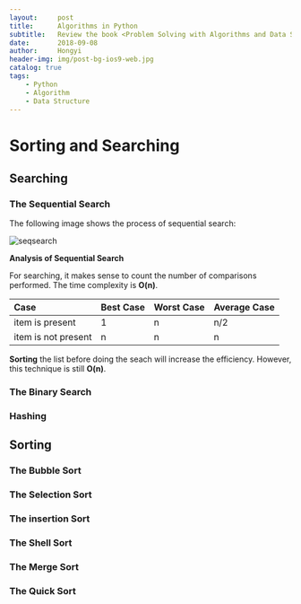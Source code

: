 ```yaml
---
layout:     post
title:      Algorithms in Python
subtitle:   Review the book <Problem Solving with Algorithms and Data Structures using Python>
date:       2018-09-08
author:     Hongyi
header-img: img/post-bg-ios9-web.jpg
catalog: true
tags:
    - Python
    - Algorithm
    - Data Structure
---
```


# Sorting and Searching
## Searching
### The Sequential Search
The following image shows the process of sequential search:

![seqsearch](https://user-images.githubusercontent.com/22671087/45251424-3839be80-b389-11e8-8fe9-fc54183b19c0.png)

**Analysis of Sequential Search**

For searching, it makes sense to count the number of comparisons performed. The time complexity is **O(n)**.

| **Case** | **Best Case** | **Worst Case** | **Average Case** |
|:--------|:-------------|:--------------|:----------------|
| item is present| 1 | n | n/2 |
| item is not present | n | n | n |

**Sorting** the list before doing the seach will increase the efficiency. However, this technique is still **O(n)**.

### The Binary Search

### Hashing

## Sorting
### The Bubble Sort

### The Selection Sort

### The insertion Sort

### The Shell Sort

### The Merge Sort

### The Quick Sort
